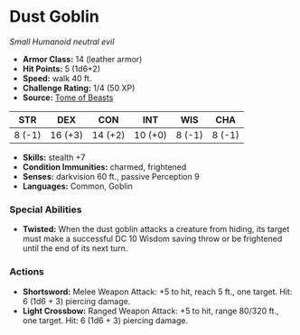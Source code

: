 # Dust Goblin

*Small* *Humanoid* *neutral evil*

- **Armor Class:** 14 (leather armor)
- **Hit Points:** 5 (1d6+2)
- **Speed:** walk 40 ft.
- **Challenge Rating:** 1/4 (50 XP)
- **Source:** [Tome of Beasts](https://koboldpress.com/kpstore/product/tome-of-beasts-for-5th-edition-print/)

| STR | DEX | CON | INT | WIS | CHA |
| --- | --- | --- | --- | --- | --- |
| 8 (-1) | 16 (+3) | 14 (+2) | 10 (+0) | 8 (-1) | 8 (-1) |

- **Skills:** stealth +7
- **Condition Immunities:** charmed, frightened
- **Senses:** darkvision 60 ft., passive Perception 9
- **Languages:** Common, Goblin
### Special Abilities
- **Twisted:** When the dust goblin attacks a creature from hiding, its target must make a successful DC 10 Wisdom saving throw or be frightened until the end of its next turn.
### Actions
- **Shortsword:** Melee Weapon Attack: +5 to hit, reach 5 ft., one target. Hit: 6 (1d6 + 3) piercing damage.
- **Light Crossbow:** Ranged Weapon Attack: +5 to hit, range 80/320 ft., one target. Hit: 6 (1d6 + 3) piercing damage.
